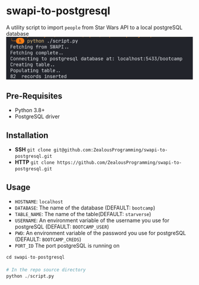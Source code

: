 # swapi-to-postgresql
A utility script to import `people` from Star Wars API to a local postgreSQL database
![Showcase Image](/screenshots/Capture.PNG)

## Pre-Requisites
- Python 3.8+
- PostgreSQL driver

## Installation
- __SSH__
	`git clone git@github.com:ZealousProgramming/swapi-to-postgresql.git`
- __HTTP__
	`git clone https://github.com/ZealousProgramming/swapi-to-postgresql.git`

## Usage
- `HOSTNAME`: `localhost`
- `DATABASE`: The name of the database (DEFAULT: `bootcamp`)
- `TABLE_NAME`: The name of the table(DEFAULT: `starverse`)
- `USERNAME`: An environment variable of the username you use for postgreSQL (DEFAULT: `BOOTCAMP_USER`)
- `PWD`: An environment variable of the password you use for postgreSQL (DEFAULT: `BOOTCAMP_CREDS`)
- `PORT_ID` The port postgreSQL is running on
``` python
cd swapi-to-postgresql

# In the repo source directory
python ./script.py
```
